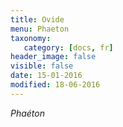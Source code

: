 ```yaml
---
title: Ovide 
menu: Phaeton
taxonomy:
   category: [docs, fr]
header_image: false
visible: false
date: 15-01-2016
modified: 18-06-2016
---
```



*Phaéton*